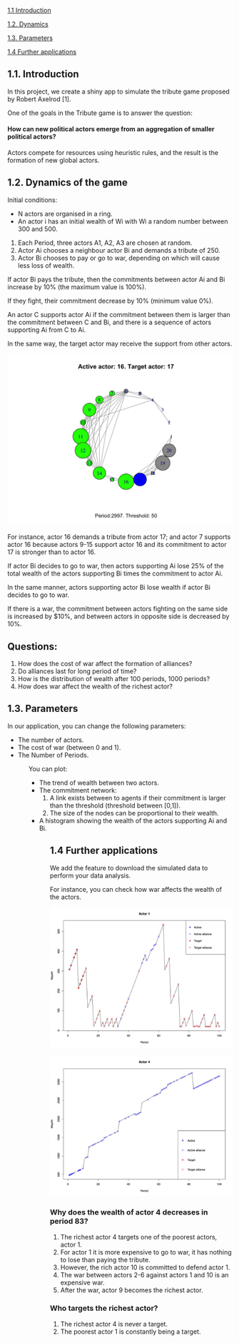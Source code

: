 
<a href="#introduction"> 1.1 Introduction </a>

<a href="#dynamics"> 1.2. Dynamics </a>

<a href="#parameters"> 1.3. Parameters </a>

<a href="application">  1.4 Further applications </a>


<h2 id="introduction"> 1.1. Introduction </h2>
In this project, we create a shiny app to simulate the tribute game proposed by Robert Axelrod [1].

One of the goals in the Tribute game is to answer the question:
<h4>How can new political actors emerge from an aggregation of smaller political actors? </h4>
Actors compete for resources using heuristic rules, and the result is the formation of new global actors.

<h2 id="dynamics"> 1.2. Dynamics of the game  </h2>
Initial conditions:
<ul>
<li>N actors are organised in a ring. </li>
<li>An  actor i has an initial wealth of Wi with Wi a random number between 300 and 500. </li>
</ul>
<ol>
<li> Each Period, three actors A1, A2, A3 are chosen at random. </li>
<li> Actor Ai chooses a neighbour actor Bi and demands a tribute of 250. </li>
<li> Actor Bi chooses to pay or go to war, depending on which will cause less loss of wealth. </li>
</ol>

<p> If  actor Bi pays the tribute, then the commitments between actor Ai and Bi increase by 10% (the maximum value is 100%).</p>
<p> If they fight, their commitment decrease by 10% (minimum value 0%). </p>

<p> An actor C  supports actor Ai if the commitment between them is larger than the commitment between C and Bi, 
and there is a sequence of actors supporting Ai from C to Ai. </p>
<p> In the same way, the target actor may receive the support from other actors. </p>

![Screenshot](Period2997.png)
<p> For instance, actor 16 demands a tribute from actor 17; and actor 7 supports actor 16 
because actors 9-15 support actor 16 and its commitment to actor 17 is stronger than to actor 16. </p>


<p> If actor Bi decides to go to war, then actors supporting Ai lose 25% of the  total wealth of the actors supporting Bi times the commitment to actor Ai. </p>
<p> In the same manner, actors supporting actor Bi lose wealth if actor Bi decides to go to war.
<p> If there is a war, the commitment between actors fighting on the same side is increased by $10%, 
and between actors in opposite side is decreased by  10%.</p>




<h2>Questions:</h2>
<ol>
<li> How does the cost of war affect the formation of alliances? </li>
<li> Do alliances last for long period of time? </li>
<li> How is the distribution of wealth after 100 periods, 1000 periods?   </li>
<li> How does war affect the wealth of the richest actor? </li>

</ol>


<h2 id="#parameters"> 1.3. Parameters </h2>
In our application, you can change the following parameters:
<ul>
<li> The number of actors. </li>
<li>  The cost of war (between 0 and 1). </li>
<li> The Number of Periods.   </li>
<ul>

You can plot:
<ul>
<li> The trend of wealth between two actors.  </li>
<li> The commitment network:
<ol>
<li> A link exists between to agents if their commitment is larger than the threshold (threshold between [0,1]). </li>
<li> The size of the nodes can be proportional to their wealth. </li>
</ol>
</li>
<li>
A histogram showing the wealth of the actors supporting Ai and Bi.
</li>
<ul>


<h2 id="#application"> 1.4 Further applications</h2>
<p> We add the feature to download the simulated data to perform your data analysis. </p>
For instance, you can check how war affects the wealth of the actors.

![Screenshot](actor1_war.png)

![Screenshot](actor4_war.png)

<h3> Why does the wealth of actor 4 decreases in period 83?</h3>
<ol>
<li> The richest actor 4 targets one of the poorest actors, actor 1. </li>
<li> For actor 1 it is more expensive to go to war, it has nothing to lose than paying the tribute. </li>
<li> However, the rich actor 10 is committed to defend actor 1. </li>
<li> The war between actors 2-6 against actors 1 and 10 is an expensive war. </li>
<li> After the war, actor 9 becomes the richest actor. </li>
</ol>

<h3> Who targets the richest actor?  </h3>

<ol>
<li>The richest  actor 4 is never a target.  </li>
<li> The poorest actor 1 is constantly being a target. </li>
</ol>


